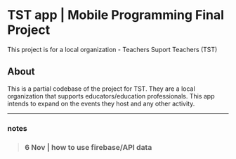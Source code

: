 # TST app | Mobile Programming Final Project

This project is for a local organization - Teachers Suport Teachers (TST)

## About

This is a partial codebase of the project for TST. They are a local organization that supports educators/education professionals. This app intends to expand on the events they host and any other activity. 

***
### notes
> ### 6 Nov | how to use firebase/API data



